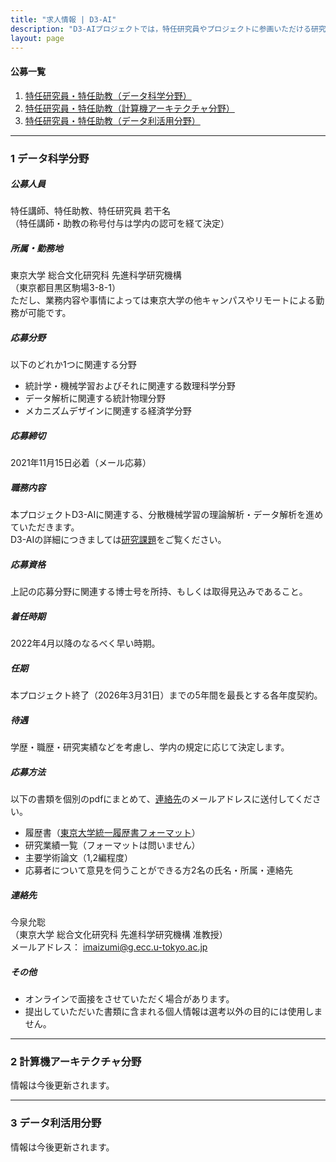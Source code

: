 ```yaml
---
title: "求人情報 | D3-AI"
description: "D3-AIプロジェクトでは，特任研究員やプロジェクトに参画いただける研究者や募集しています．"
layout: page
---
```



#### 公募一覧

1. [特任研究員・特任助教（データ科学分野）](#1-データ科学分野)
2. [特任研究員・特任助教（計算機アーキテクチャ分野）](#2-計算機アーキテクチャ分野)
3. [特任研究員・特任助教（データ利活用分野）](#3-データ利活用分野)

---
### 1 データ科学分野

##### 公募人員
特任講師、特任助教、特任研究員 若干名  
（特任講師・助教の称号付与は学内の認可を経て決定）

##### 所属・勤務地
東京大学 総合文化研究科 先進科学研究機構  
（東京都目黒区駒場3-8-1）  
ただし、業務内容や事情によっては東京大学の他キャンパスやリモートによる勤務が可能です。

##### 応募分野
以下のどれか1つに関連する分野

- 統計学・機械学習およびそれに関連する数理科学分野
- データ解析に関連する統計物理分野
- メカニズムデザインに関連する経済学分野


##### 応募締切
2021年11月15日必着（メール応募）

##### 職務内容
本プロジェクトD3-AIに関連する、分散機械学習の理論解析・データ解析を進めていただきます。  
D3-AIの詳細につきましては[研究課題](../research/)をご覧ください。

##### 応募資格
上記の応募分野に関連する博士号を所持、もしくは取得見込みであること。

##### 着任時期
2022年4月以降のなるべく早い時期。

##### 任期
本プロジェクト終了（2026年3月31日）までの5年間を最長とする各年度契約。

##### 待遇
学歴・職歴・研究実績などを考慮し、学内の規定に応じて決定します。


##### 応募方法

以下の書類を個別のpdfにまとめて、[連絡先](#連絡先)のメールアドレスに送付してください。

- 履歴書（[東京大学統一履歴書フォーマット](https://www.u-tokyo.ac.jp/ja/about/jobs/r01.html)）
- 研究業績一覧（フォーマットは問いません）
- 主要学術論文（1,2編程度）
- 応募者について意見を伺うことができる方2名の氏名・所属・連絡先



##### 連絡先

今泉允聡  
（東京大学 総合文化研究科 先進科学研究機構 准教授）  
メールアドレス： imaizumi@g.ecc.u-tokyo.ac.jp

##### その他

- オンラインで面接をさせていただく場合があります。
- 提出していただいた書類に含まれる個人情報は選考以外の目的には使用しません。

---

### 2 計算機アーキテクチャ分野

情報は今後更新されます。

---

### 3 データ利活用分野

情報は今後更新されます。
